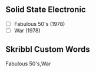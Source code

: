## Solid State Electronic
- [ ] Fabulous 50's (1978)
- [ ] War (1978)
## Skribbl Custom Words
Fabulous 50's,War